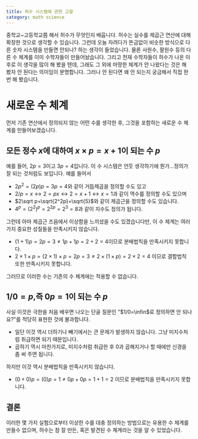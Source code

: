 ```yaml
---
title: 허수 시스템에 관한 고찰
category: math science
---
```


 중학교~고등학교쯤 해서 허수가 무엇인지 배웁니다. 허수는 실수를 제곱근 연산에 대해 확장한 것으로 생각할 수 있습니다. 그런데 오늘 자려다가 뜬금없이 비슷한 방식으로 다른 숫자 시스템을 만들면 안되나? 하는 생각이 들었습니다. 물론 사원수, 팔원수 등의 다른 수 체계를 이미 수학자들이 만들어놨습니다. 그리고 천재 수학자들이 허수가 나온 이후로 이 생각을 많이 해 봤을 텐데, 그래도 그 외에 마땅한 체계가 안 나왔다는 것은 해 봤자 안 된다는 의미임이 분명합니다. 그러나 안 된다면 왜 안 되는지 궁금해서 직접 한 번 해 봤습니다.

# 새로운 수 체계

먼저 기존 연산에서 정의되지 않는 어떤 수를 생각한 후, 그것을 포함하는 새로운 수 체계를 만들어보겠습니다.

## 모든 정수 $x$에 대하여 $x\times p=x+1$이 되는 수 $p$

예를 들어, $2p=3$이고 $3p=4$입니다. 이 수 시스템은 언듯 생각하기에 뭔가...정의가 잘 되는 것처럼도 보입니다. 예를 들어서

- $2p^2=(2p)p=3p=4$와 같이 거듭제곱을 정의할 수도 있고
- $2/p=x\leftrightarrow2=px\leftrightarrow 2=x+1\leftrightarrow x=1$과 같이 역수를 정의할 수도 있으며
- $2\sqrt p=\sqrt{2^2p}=\sqrt{5}$와 같이 제곱근을 정의할 수도 있습니다.
- $4^p=(2^2)^p=2^{2p}=2^3=8$과 같이 지수도 정의가 됩니다.

그런데 아마 제곱근 즈음에서 이상함을 느끼셨을 수도 있겠습니다만, 이 수 체계는 여러가지 중요한 성질들을 만족시키지 않습니다.

- $(1+1)p=2p=3\not=1p+1p=2+2=4$이므로 분배법칙을 만족시키지 못합니다.
- $2\times1\times p=(2\times1)\times p=2p=3\not=2\times(1\times p)=2\times2=4$ 이므로 결합법칙 또한 만족시키지 못합니다.

그러므로 이러한 수는 기존의 수 체계에는 적용할 수 없습니다.

## $1/0=p$,즉 $0p=1$이 되는 수 $p$

사실 이것은 극한을 처음 배우면 나오는 단골 질문인 "$1/0=\infin$로 정의하면 안 되나요?"를 적당히 표현한 것에 불과합니다.

- 일단 이것 역시 더하기나 빼기에서는 큰 문제가 발생하지 않습니다. 그냥 미지수처럼 취급하면 되기 때문입니다.
- 곱하기 역시 마찬가지로, 미지수처럼 취급한 후 0과 곱해지거나 할 때에만 신경을 좀 써 주면 됩니다.

하지만 이것 역시 분배법칙을 만족시키지 않습니다.

- $(0+0)p=(0)p=1\not =0p+0p=1+1=2$ 이므로 분배법칙을 만족시키지 못합니다.

## 결론

이러한 몇 가지 실험으로부터 이상한 수를 대충 정의하는 방법으로는 유용한 수 체계를 만들수 없으며, 허수는 참 잘 만든, 혹은 발견된 수 체계라는 것을 알 수 있었습니다.
